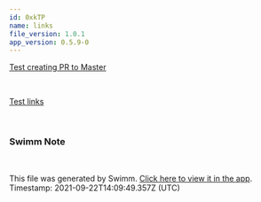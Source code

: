 ```yaml
---
id: 0xkTP
name: links
file_version: 1.0.1
app_version: 0.5.9-0
---
```


[Test creating PR to Master](http://localhost:5000/#/repos/U0sVB7lC9at5XPOW1TBW/docs/G6KCXy8MhmGZxXvV8mMl)

<br/>

[Test links](http://localhost:5000/#/repos/U0sVB7lC9at5XPOW1TBW/docs/Q4z1N)

<br/>

<!-- THIS IS AN AUTOGENERATED SECTION. DO NOT EDIT THIS SECTION DIRECTLY -->
### Swimm Note



<br/>

This file was generated by Swimm. [Click here to view it in the app](http://localhost:5000/#/repos/Z2l0aHViJTNBJTNBc3ItZXh0ZW5zaW9uJTNBJTNBZG91ZWs=/docs/0xkTP). Timestamp: 2021-09-22T14:09:49.357Z (UTC)